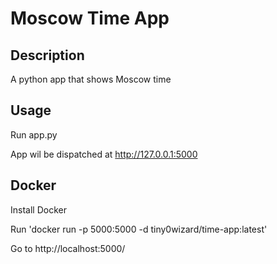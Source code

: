 # Moscow Time App

## Description
A python app that shows Moscow time

## Usage
Run app.py

App wil be dispatched at http://127.0.0.1:5000
 
## Docker
Install Docker

Run 'docker run -p 5000:5000 -d tiny0wizard/time-app:latest'

Go to http://localhost:5000/
